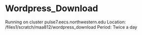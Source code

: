 Wordpress_Download
==================

Running on cluster pulse7.eecs.northwestern.edu
Location: /files1/scratch/maa812/wordpress_download
Period: Twice a day
